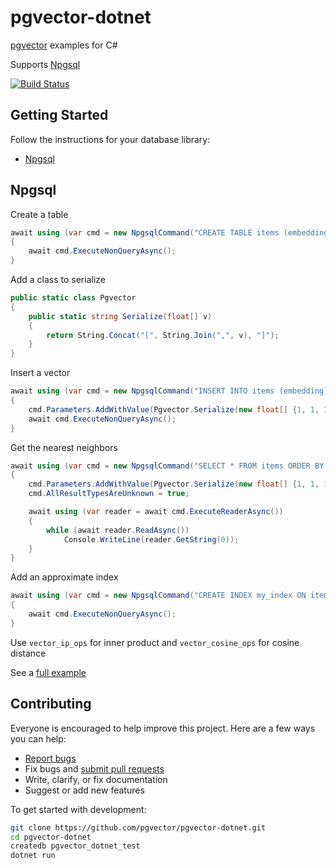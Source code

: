 # pgvector-dotnet

[pgvector](https://github.com/pgvector/pgvector) examples for C#

Supports [Npgsql](https://github.com/npgsql/npgsql)

[![Build Status](https://github.com/pgvector/pgvector-dotnet/workflows/build/badge.svg?branch=master)](https://github.com/pgvector/pgvector-dotnet/actions)

## Getting Started

Follow the instructions for your database library:

- [Npgsql](#npgsql)

## Npgsql

Create a table

```csharp
await using (var cmd = new NpgsqlCommand("CREATE TABLE items (embedding vector(3))", conn))
{
    await cmd.ExecuteNonQueryAsync();
}
```

Add a class to serialize

```csharp
public static class Pgvector
{
    public static string Serialize(float[] v)
    {
        return String.Concat("[", String.Join(",", v), "]");
    }
}
```

Insert a vector

```csharp
await using (var cmd = new NpgsqlCommand("INSERT INTO items (embedding) VALUES ($1::vector)", conn))
{
    cmd.Parameters.AddWithValue(Pgvector.Serialize(new float[] {1, 1, 1}));
    await cmd.ExecuteNonQueryAsync();
}
```

Get the nearest neighbors

```csharp
await using (var cmd = new NpgsqlCommand("SELECT * FROM items ORDER BY embedding <-> $1::vector LIMIT 5", conn))
{
    cmd.Parameters.AddWithValue(Pgvector.Serialize(new float[] {1, 1, 1}));
    cmd.AllResultTypesAreUnknown = true;

    await using (var reader = await cmd.ExecuteReaderAsync())
    {
        while (await reader.ReadAsync())
            Console.WriteLine(reader.GetString(0));
    }
}
```

Add an approximate index

```csharp
await using (var cmd = new NpgsqlCommand("CREATE INDEX my_index ON items USING ivfflat (embedding vector_l2_ops)", conn))
{
    await cmd.ExecuteNonQueryAsync();
}
```

Use `vector_ip_ops` for inner product and `vector_cosine_ops` for cosine distance

See a [full example](Example.cs)

## Contributing

Everyone is encouraged to help improve this project. Here are a few ways you can help:

- [Report bugs](https://github.com/pgvector/pgvector-dotnet/issues)
- Fix bugs and [submit pull requests](https://github.com/pgvector/pgvector-dotnet/pulls)
- Write, clarify, or fix documentation
- Suggest or add new features

To get started with development:

```sh
git clone https://github.com/pgvector/pgvector-dotnet.git
cd pgvector-dotnet
createdb pgvector_dotnet_test
dotnet run
```
